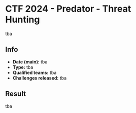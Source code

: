 # CTF 2024 - Predator - Threat Hunting

tba

## Info
- **Date (main):**  tba
- **Type:** tba
- **Qualified teams:** tba
- **Challenges released:** tba

## Result
tba

